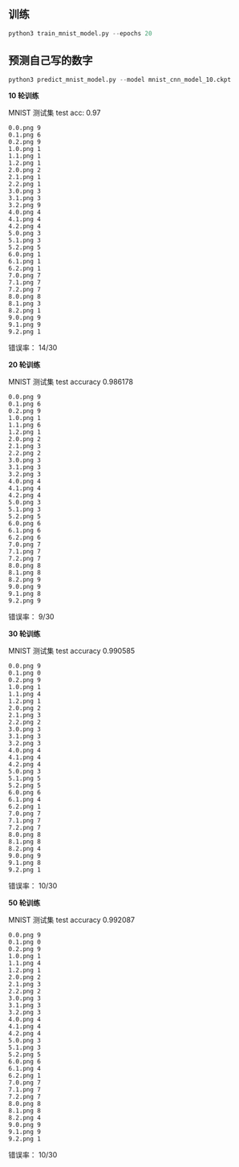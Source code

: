 ## 训练

```python
python3 train_mnist_model.py --epochs 20
```

## 预测自己写的数字

```python
python3 predict_mnist_model.py --model mnist_cnn_model_10.ckpt
```

**10 轮训练**

MNIST 测试集 test acc: 0.97

```
0.0.png 9
0.1.png 6
0.2.png 9
1.0.png 1
1.1.png 1
1.2.png 1
2.0.png 2
2.1.png 1
2.2.png 1
3.0.png 3
3.1.png 3
3.2.png 9
4.0.png 4
4.1.png 4
4.2.png 4
5.0.png 3
5.1.png 3
5.2.png 5
6.0.png 1
6.1.png 1
6.2.png 1
7.0.png 7
7.1.png 7
7.2.png 7
8.0.png 8
8.1.png 3
8.2.png 1
9.0.png 9
9.1.png 9
9.2.png 1
```

错误率： 14/30

**20 轮训练**

MNIST 测试集 test accuracy 0.986178

```
0.0.png 9
0.1.png 6
0.2.png 9
1.0.png 1
1.1.png 6
1.2.png 1
2.0.png 2
2.1.png 3
2.2.png 2
3.0.png 3
3.1.png 3
3.2.png 3
4.0.png 4
4.1.png 4
4.2.png 4
5.0.png 3
5.1.png 3
5.2.png 5
6.0.png 6
6.1.png 6
6.2.png 6
7.0.png 7
7.1.png 7
7.2.png 7
8.0.png 8
8.1.png 8
8.2.png 9
9.0.png 9
9.1.png 8
9.2.png 9
```

错误率： 9/30

**30 轮训练**

MNIST 测试集 test accuracy 0.990585

```
0.0.png 9
0.1.png 0
0.2.png 9
1.0.png 1
1.1.png 4
1.2.png 1
2.0.png 2
2.1.png 3
2.2.png 2
3.0.png 3
3.1.png 3
3.2.png 3
4.0.png 4
4.1.png 4
4.2.png 4
5.0.png 3
5.1.png 5
5.2.png 5
6.0.png 6
6.1.png 4
6.2.png 1
7.0.png 7
7.1.png 7
7.2.png 7
8.0.png 8
8.1.png 8
8.2.png 4
9.0.png 9
9.1.png 8
9.2.png 1
```

错误率： 10/30

**50 轮训练**

MNIST 测试集 test accuracy 0.992087

```
0.0.png 9
0.1.png 0
0.2.png 9
1.0.png 1
1.1.png 4
1.2.png 1
2.0.png 2
2.1.png 3
2.2.png 2
3.0.png 3
3.1.png 3
3.2.png 3
4.0.png 4
4.1.png 4
4.2.png 4
5.0.png 3
5.1.png 3
5.2.png 5
6.0.png 6
6.1.png 4
6.2.png 1
7.0.png 7
7.1.png 7
7.2.png 7
8.0.png 8
8.1.png 8
8.2.png 4
9.0.png 9
9.1.png 9
9.2.png 1
```

错误率： 10/30
